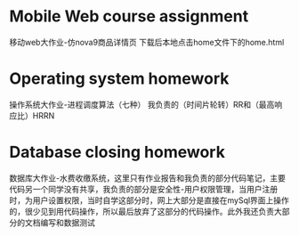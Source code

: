 # Mobile Web course assignment
移动web大作业-仿nova9商品详情页
下载后本地点击home文件下的home.html
# Operating system homework
操作系统大作业-进程调度算法（七种）
我负责的（时间片轮转）RR和（最高响应比）HRRN
# Database closing homework
数据库大作业-水费收缴系统，这里只有作业报告和我负责的部分代码笔记，主要代码另一个同学没有共享，我负责的部分是安全性-用户权限管理，当用户注册时，为用户设置权限，当时自学这部分时，网上大部分是直接在mySql界面上操作的，很少见到用代码操作，所以最后放弃了这部分的代码操作。此外我还负责大部分的文档编写和数据测试
